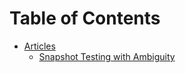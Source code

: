 # Table of Contents

* [Articles](README.md)
  * [Snapshot Testing with Ambiguity](SnapshotTestingwithAmbiguity.md)
